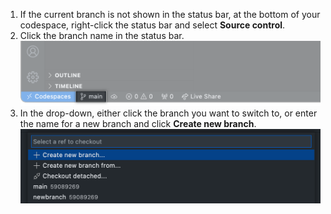 1. If the current branch is not shown in the status bar, at the bottom of your codespace, right-click the status bar and select **Source control**.
1. Click the branch name in the status bar.
![The branch in the status bar](/assets/images/help/codespaces/branch-in-status-bar.png)
1. In the drop-down, either click the branch you want to switch to, or enter the name for a new branch and click **Create new branch**.
![Choose from the branch menu](/assets/images/help/codespaces/create-new-branch.png)